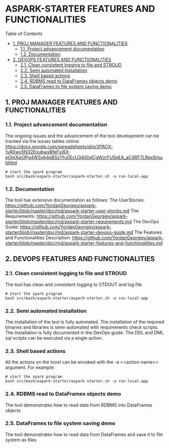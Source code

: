 #  ASPARK-STARTER FEATURES AND FUNCTIONALITIES


Table of Contents

  * [1. PROJ MANAGER FEATURES AND FUNCTIONALITIES](#1-proj-manager-features-and-functionalities)
    * [1.1. Project advancement documentation](#11-project-advancement-documentation)
    * [1.2. Documentation](#12-documentation)
  * [2. DEVOPS FEATURES AND FUNCTIONALITIES](#2-devops-features-and-functionalities)
    * [2.1. Clean consistent logging to file and STROUD](#21-clean-consistent-logging-to-file-and-stroud)
    * [2.2. Semi automated installation](#22-semi-automated-installation)
    * [2.3. Shell based actions](#23-shell-based-actions)
    * [2.4. RDBMS read to DataFrames objects demo](#24-rdbms-read-to-dataframes-objects-demo)
    * [2.5. DataFrames to file system saving demo](#25-dataframes-to-file-system-saving-demo)


    

## 1. PROJ MANAGER FEATURES AND FUNCTIONALITIES


     

### 1.1. Project advancement documentation
The ongoing issues and the advancement of the tool development can be tracked via the issues tables online:
https://docs.google.com/spreadsheets/d/e/2PACX-1vR0wo5N32EpubwxBfeFxi6X-eOmXwOPg4WSyA4qBSz1Yu0EyU34jl0xICgWzrFUSeEA_aC4RF7LRqx9/pubhtml

    # start the spark program
    bash src/bash/aspark-starter/aspark-starter.sh -a run-local-app

### 1.2. Documentation
The tool has extensive documentation as follows:
The UserStories:
https://github.com/YordanGeorgiev/aspark-starter/blob/master/doc/md/aspark-starter-user-stories.md
The Requirements:
https://github.com/YordanGeorgiev/aspark-starter/blob/master/doc/md/aspark-starter-requirements.md
The DevOps Guide:
https://github.com/YordanGeorgiev/aspark-starter/blob/master/doc/md/aspark-starter-devops-guide.md
The Features and Functionalities Description:
https://github.com/YordanGeorgiev/aspark-starter/blob/master/doc/md/aspark-starter-features-and-functionalities.md

     

## 2. DEVOPS FEATURES AND FUNCTIONALITIES


     

### 2.1. Clean consistent logging to file and STROUD
The tool has clean and consistent logging to STDOUT and log file. 

    # start the spark program
    bash src/bash/aspark-starter/aspark-starter.sh -a run-local-app

### 2.2. Semi automated installation
The installation of the tool is fully automated. The installation of the required binaries and libraries is semi-automated with requirements check scripts. The installation is fully documented in the DevOps guide. 
The DDL and DML sql scripts can be executed via a single action. 

     

### 2.3. Shell based actions
All the actions on the toool can be envoked with the -a &lt;&lt;action-name&gt;&gt; argument. For example:

    # start the spark program
    bash src/bash/aspark-starter/aspark-starter.sh -a run-local-app

### 2.4. RDBMS read to DataFrames objects demo
The tool demonstrates how to read data from RDBMS into DataFrames objects 

    

### 2.5. DataFrames to file system saving demo
The tool demonstrates how to read data from DataFrames and save it to file system as files

    


